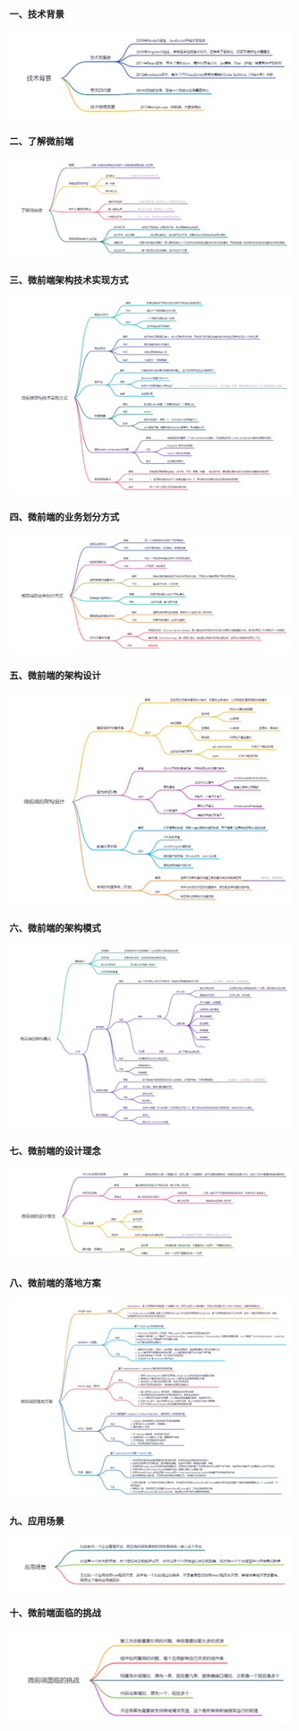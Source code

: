 ### 一、技术背景
![](./img/1、技术背景.jpg)

### 二、了解微前端
![](./img/2、了解微前端.jpg)

### 三、微前端架构技术实现方式
![](./img/3、微前端架构技术实现方式.jpg)

### 四、微前端的业务划分方式
![](./img/4、微前端的业务划分方式.jpg)

### 五、微前端的架构设计
![](./img/5、微前端的架构设计.jpg)

### 六、微前端的架构模式
![](./img/6、微前端的架构模式.jpg)

### 七、微前端的设计理念
![](./img/7、微前端的设计理念.jpg)

### 八、微前端的落地方案
![](./img/8、微前端的落地方案.jpg)

### 九、应用场景
![](./img/9、应用场景.jpg)

### 十、微前端面临的挑战
![](./img/10、微前端面临的挑战.jpg)